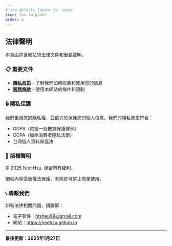 ```yaml
---
# the default layout is 'page'
icon: fas fa-gavel
order: 5
---
```


## 法律聲明

本頁面包含網站的法律文件和重要聲明。

### 📋 重要文件

- **[隱私政策](/privacy-policy/)** - 了解我們如何收集和使用您的信息
- **[服務條款](/terms-of-service/)** - 使用本網站的條件和限制

### 🔒 隱私保護

我們重視您的隱私權，並致力於保護您的個人信息。我們的隱私政策符合：
- GDPR（歐盟一般數據保護條例）
- CCPA（加州消費者隱私法案）
- 台灣個人資料保護法

### 📄 版權聲明

© 2025 Ned Hsu. 保留所有權利。

網站內容受版權法保護，未經許可禁止商業使用。

### 📞 聯繫我們

如有法律相關問題，請聯繫：
- 電子郵件：htsheu99@gmail.com
- 網站：https://nedhsu.github.io

---

**最後更新：2025年1月27日** 
